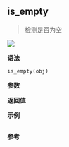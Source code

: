 ## is_empty

> 检测是否为空

![](https://img.shields.io/badge/-Object-blue)

**语法**

`is_empty(obj)`

**参数**

**返回值**

**示例**

```js

```

**参考**
